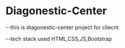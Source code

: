 # Diagonestic-Center

--this is diagonestic-center project for cliecnt 

--tech stack used HTML,CSS,JS,Bootstrap
